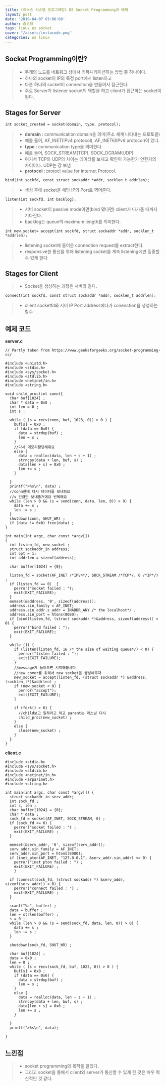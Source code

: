 ```yaml
---
title: (리눅스 시스템 프로그래밍) OS Socket Programming과 예제
layout: post
date: '2019-04-07 03:00:00'
author: 줌코딩
tags: linux os socket
cover: "/assets/instacode.png"
categories: os linux
---
```


## Socket Programming이란?

>* 두개의 노드를 네트워크 상에서 커뮤니케이션하는 방법 중 하나이다.
>* 하나의 socket이 IP의 특정 port에서 listen하고
>* 다른 하나의 socket이 connection을 만들어서 접근한다.
>* 주로 Server가 listener socket의 역할을 하고 client가 접근하는 socket이 된다.


## Stages for Server


    int socket_created = socket(domain, type, protocol);

>* **domain** : communication domain을 의미(주소 체계 나타내는 프로토콜)
>* 예를 들어, AF_INET(IPv4 protocol), AF_INET6(IPv6 protocol)이 있다.
>* **type** : communication type을 의미한다.
>* 예를 들어, SOCK_STREAM(TCP), SOCK_DGRAM(UDP)
>* 여기서 TCP와 UDP의 차이는 데이터를 보내고 확인이 가능한가 안한가의 차이이다. UDP는 걍 보냄
>* **protocol** : protocl value for internet Protocol.


    bind(int sockfd, const struct sockaddr *addr, socklen_t addrlen);

>* 생성 후에 socket을 해당 IP의 Port로 엮어준다.


    listen(int sockfd, int backlog);

>* 서버 socket이 passive mode이면(bind 됐다면) client가 다가올 때까지 기다린다.
>* backlog는 queue의 maximum length를 의미한다.


    int new_socket= accept(int sockfd, struct sockaddr *addr, socklen_t *addrlen);

>* listening socket에 들어온 connection request를 extract한다. 
>* responsive한 통신을 위해 listening socket을 계속 listening에만 집중할 수 있게 한다.

## Stages for Client

>* Socket을 생성하는 과정은 서버와 같다.

    connect(int sockfd, const struct sockaddr *addr, socklen_t addrlen);

>* client socketfd와 서버 IP Port address에다가 conenction을 생성하는 함수



## 예제 코드

**server.c**


    // Partly taken from https://www.geeksforgeeks.org/socket-programming-cc/
    
    #include <unistd.h> 
    #include <stdio.h> 
    #include <sys/socket.h> 
    #include <stdlib.h> 
    #include <netinet/in.h> 
    #include <string.h> 
    
    void child_proc(int conn){
      char buf[1024] ;
      char * data = 0x0 ;
      int len = 0 ;
      int s ;
      
      while ( (s = recv(conn, buf, 1023, 0)) > 0 ) {
        buf[s] = 0x0 ;
        if (data == 0x0) {
          data = strdup(buf) ;
          len = s ;
        }
        //다시 메모리할당해줘요
        else {
          data = realloc(data, len + s + 1) ;
          strncpy(data + len, buf, s) ;
          data[len + s] = 0x0 ;
          len += s ;
        }
      
      }
      printf(">%s\n", data) ;
      //conn한테 다시 데이터를 보내줘요
      //s 만큼만 보내줄거에요 반복해요
      while (len > 0 && (s = send(conn, data, len, 0)) > 0) {
        data += s ;
        len -= s ;
      }
      shutdown(conn, SHUT_WR) ;
      if (data != 0x0) free(data) ;
    }
    
    int main(int argc, char const *argv[]) 
    { 
      int listen_fd, new_socket ; 
      struct sockaddr_in address; 
      int opt = 1; 
      int addrlen = sizeof(address); 
      
      char buffer[1024] = {0}; 
      
      listen_fd = socket(AF_INET /*IPv4*/, SOCK_STREAM /*TCP*/, 0 /*IP*/) ;
      if (listen_fd == 0)  { 
        perror("socket failed : "); 
        exit(EXIT_FAILURE); 
      }
      memset(&address, '0', sizeof(address)); 
      address.sin_family = AF_INET; 
      address.sin_addr.s_addr = INADDR_ANY /* the localhost*/ ; 
      address.sin_port = htons(8080); 
      if (bind(listen_fd, (struct sockaddr *)&address, sizeof(address)) < 0) {
        perror("bind failed : "); 
        exit(EXIT_FAILURE); 
      } 
      
      while (1) {
        if (listen(listen_fd, 16 /* the size of waiting queue*/) < 0) { 
          perror("listen failed : "); 
          exit(EXIT_FAILURE); 
        } 
        //message가 들어오면 시작해봅시다
        //new comer를 위해서 new socket을 생성해주자
        new_socket = accept(listen_fd, (struct sockaddr *) &address, (socklen_t*)&addrlen) ;
        if (new_socket < 0) {
          perror("accept"); 
          exit(EXIT_FAILURE); 
        } 
        
        if (fork() > 0) {
          //child보고 일하라고 하고 parent는 리스닝 다시
          child_proc(new_socket) ;
        }
        else {
          close(new_socket) ;
        }
      }
    } 
    
    

**client.c**


    #include <stdio.h> 
    #include <sys/socket.h> 
    #include <stdlib.h> 
    #include <netinet/in.h> 
    #include <arpa/inet.h>
    #include <string.h> 
    
    int main(int argc, char const *argv[]) { 
      struct sockaddr_in serv_addr; 
      int sock_fd ;
      int s, len ;
      char buffer[1024] = {0}; 
      char * data ;
      sock_fd = socket(AF_INET, SOCK_STREAM, 0) ;
      if (sock_fd <= 0) {
        perror("socket failed : ") ;
        exit(EXIT_FAILURE) ;
      } 
      
      memset(&serv_addr, '0', sizeof(serv_addr)); 
      serv_addr.sin_family = AF_INET; 
      serv_addr.sin_port = htons(8080); 
      if (inet_pton(AF_INET, "127.0.0.1", &serv_addr.sin_addr) <= 0) {
        perror("inet_pton failed : ") ; 
        exit(EXIT_FAILURE) ;
        } 
      
      if (connect(sock_fd, (struct sockaddr *) &serv_addr, sizeof(serv_addr)) < 0) {
        perror("connect failed : ") ;
        exit(EXIT_FAILURE) ;
      }
      
      scanf("%s", buffer) ;
      data = buffer ;
      len = strlen(buffer) ;
      s = 0 ;
      while (len > 0 && (s = send(sock_fd, data, len, 0)) > 0) {
        data += s ;
        len -= s ;
      }
      
      shutdown(sock_fd, SHUT_WR) ;
      
      char buf[1024] ;
      data = 0x0 ;
      len = 0 ;
      while ( (s = recv(sock_fd, buf, 1023, 0)) > 0 ) {
        buf[s] = 0x0 ;
        if (data == 0x0) {
          data = strdup(buf) ;
          len = s ;
        }
        else {
          data = realloc(data, len + s + 1) ;
          strncpy(data + len, buf, s) ;
          data[len + s] = 0x0 ;
          len += s ;
        }
      
      }
      printf(">%s\n", data); 
      
    } 
    
    



## 느낀점

>* socket programming의 목적을 알겠다.
>* 그리고 socket을 통해서 client와 server가 통신할 수 있게 한 것은 매우 혁신적인 것 같다.

